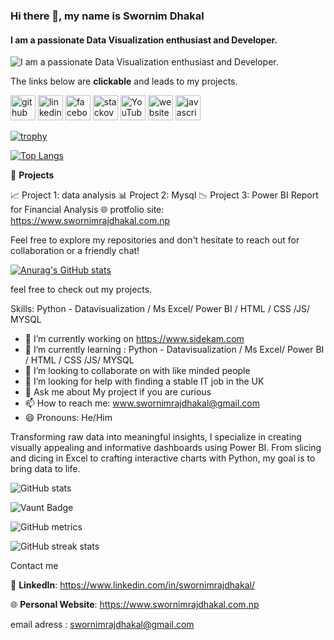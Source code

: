 ### Hi there 👋, my name is Swornim Dhakal
#### I am a passionate Data Visualization enthusiast and Developer.
![I am a passionate Data Visualization enthusiast and Developer.](https://arturssmirnovs.github.io/github-profile-readme-generator/images/banner.png)



The links below are **clickable** and leads to my projects.

[<img src='https://cdn.jsdelivr.net/npm/simple-icons@3.0.1/icons/github.svg' alt='github' height='40'>](https://github.com/https://github.com/SwornimRajDhakal)  [<img src='https://cdn.jsdelivr.net/npm/simple-icons@3.0.1/icons/linkedin.svg' alt='linkedin' height='40'>](https://www.linkedin.com/in/https://www.linkedin.com/in/swornimrajdhakal//)  [<img src='https://cdn.jsdelivr.net/npm/simple-icons@3.0.1/icons/facebook.svg' alt='facebook' height='40'>](https://www.facebook.com/https://www.facebook.com/sidekam/)  [<img src='https://cdn.jsdelivr.net/npm/simple-icons@3.0.1/icons/stackoverflow.svg' alt='stackoverflow' height='40'>](https://stackoverflow.com/users/https://stackoverflow.com/users/14188307/swornim-raj-dhakal)  [<img src='https://cdn.jsdelivr.net/npm/simple-icons@3.0.1/icons/youtube.svg' alt='YouTube' height='40'>](https://www.youtube.com/channel/https://www.youtube.com/@sidekam8412)  [<img src='https://cdn.jsdelivr.net/npm/simple-icons@3.0.1/icons/icloud.svg' alt='website' height='40'>](https://www.swornimrajdhakal.com.np)  [<img src='https://cdn.jsdelivr.net/npm/simple-icons@3.0.1/icons/javascript.svg' alt='javascript' height='40'>](https://www.sidekam.com)  

[![trophy](https://github-profile-trophy.vercel.app/?username=https://github.com/SwornimRajDhakal)](https://github.com/ryo-ma/github-profile-trophy)

[![Top Langs](https://github-readme-stats.vercel.app/api/top-langs/?username=https://github.com/SwornimRajDhakal)](https://github.com/anuraghazra/github-readme-stats)

🚀 **Projects**

📈 Project 1: data analysis
📊 Project 2: Mysql 
📉 Project 3: Power BI Report for Financial Analysis
🌐 protfolio site: https://www.swornimrajdhakal.com.np

Feel free to explore my repositories and don't hesitate to reach out for collaboration or a friendly chat!

[![Anurag's GitHub stats](https://github-readme-stats.vercel.app/api?username=SwornimRajDhakal)](https://github.com/SwornimRajDhakal/github-readme-stats)

feel free to check out my projects.

Skills: Python - Datavisualization / Ms Excel/ Power BI / HTML / CSS /JS/ MYSQL

- 🔭 I’m currently working on https://www.sidekam.com 
- 🌱 I’m currently learning : Python - Datavisualization / Ms Excel/ Power BI / HTML / CSS /JS/ MYSQL 
- 👯 I’m looking to collaborate on with like minded people 
- 🤔 I’m looking for help with finding a stable IT job in the UK 
- 💬 Ask me about My project if you are curious 
- 📫 How to reach me: www.swornimrajdhakal@gmail.com 
- 😄 Pronouns: He/Him 

Transforming raw data into meaningful insights, I specialize in creating visually appealing and informative dashboards using Power BI. From slicing and dicing in Excel to crafting interactive charts with Python, my goal is to bring data to life.

![GitHub stats](https://github-readme-stats.vercel.app/api?username=https://github.com/SwornimRajDhakal&show_icons=true)  

![Vaunt Badge](https://api.vaunt.dev/v1/github/entities/https://github.com/SwornimRajDhakal/contributions?format=svg&private=false)  

![GitHub metrics](https://metrics.lecoq.io/https://github.com/SwornimRajDhakal)  

![GitHub streak stats](https://streak-stats.demolab.com/?user=https://github.com/SwornimRajDhakal)  

Contact me 

💼 **LinkedIn**: https://www.linkedin.com/in/swornimrajdhakal/


🌐 **Personal Website**:  https://www.swornimrajdhakal.com.np

email adress : swornimrajdhakal@gmail.com

